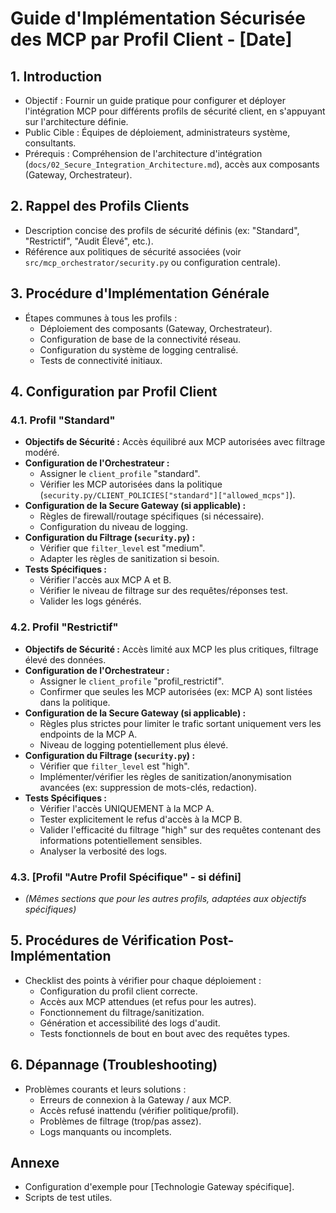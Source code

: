 # Guide d'Implémentation Sécurisée des MCP par Profil Client - [Date]

## 1. Introduction

*   Objectif : Fournir un guide pratique pour configurer et déployer l'intégration MCP pour différents profils de sécurité client, en s'appuyant sur l'architecture définie.
*   Public Cible : Équipes de déploiement, administrateurs système, consultants.
*   Prérequis : Compréhension de l'architecture d'intégration (`docs/02_Secure_Integration_Architecture.md`), accès aux composants (Gateway, Orchestrateur).

## 2. Rappel des Profils Clients

*   Description concise des profils de sécurité définis (ex: "Standard", "Restrictif", "Audit Élevé", etc.).
*   Référence aux politiques de sécurité associées (voir `src/mcp_orchestrator/security.py` ou configuration centrale).

## 3. Procédure d'Implémentation Générale

*   Étapes communes à tous les profils :
    *   Déploiement des composants (Gateway, Orchestrateur).
    *   Configuration de base de la connectivité réseau.
    *   Configuration du système de logging centralisé.
    *   Tests de connectivité initiaux.

## 4. Configuration par Profil Client

### 4.1. Profil "Standard"

*   **Objectifs de Sécurité :** Accès équilibré aux MCP autorisées avec filtrage modéré.
*   **Configuration de l'Orchestrateur :**
    *   Assigner le `client_profile` "standard".
    *   Vérifier les MCP autorisées dans la politique (`security.py/CLIENT_POLICIES["standard"]["allowed_mcps"]`).
*   **Configuration de la Secure Gateway (si applicable) :**
    *   Règles de firewall/routage spécifiques (si nécessaire).
    *   Configuration du niveau de logging.
*   **Configuration du Filtrage (`security.py`) :**
    *   Vérifier que `filter_level` est "medium".
    *   Adapter les règles de sanitization si besoin.
*   **Tests Spécifiques :**
    *   Vérifier l'accès aux MCP A et B.
    *   Vérifier le niveau de filtrage sur des requêtes/réponses test.
    *   Valider les logs générés.

### 4.2. Profil "Restrictif"

*   **Objectifs de Sécurité :** Accès limité aux MCP les plus critiques, filtrage élevé des données.
*   **Configuration de l'Orchestrateur :**
    *   Assigner le `client_profile` "profil_restrictif".
    *   Confirmer que seules les MCP autorisées (ex: MCP A) sont listées dans la politique.
*   **Configuration de la Secure Gateway (si applicable) :**
    *   Règles plus strictes pour limiter le trafic sortant uniquement vers les endpoints de la MCP A.
    *   Niveau de logging potentiellement plus élevé.
*   **Configuration du Filtrage (`security.py`) :**
    *   Vérifier que `filter_level` est "high".
    *   Implémenter/vérifier les règles de sanitization/anonymisation avancées (ex: suppression de mots-clés, redaction).
*   **Tests Spécifiques :**
    *   Vérifier l'accès UNIQUEMENT à la MCP A.
    *   Tester explicitement le refus d'accès à la MCP B.
    *   Valider l'efficacité du filtrage "high" sur des requêtes contenant des informations potentiellement sensibles.
    *   Analyser la verbosité des logs.

### 4.3. [Profil "Autre Profil Spécifique" - si défini]

*   *(Mêmes sections que pour les autres profils, adaptées aux objectifs spécifiques)*

## 5. Procédures de Vérification Post-Implémentation

*   Checklist des points à vérifier pour chaque déploiement :
    *   Configuration du profil client correcte.
    *   Accès aux MCP attendues (et refus pour les autres).
    *   Fonctionnement du filtrage/sanitization.
    *   Génération et accessibilité des logs d'audit.
    *   Tests fonctionnels de bout en bout avec des requêtes types.

## 6. Dépannage (Troubleshooting)

*   Problèmes courants et leurs solutions :
    *   Erreurs de connexion à la Gateway / aux MCP.
    *   Accès refusé inattendu (vérifier politique/profil).
    *   Problèmes de filtrage (trop/pas assez).
    *   Logs manquants ou incomplets.

## Annexe

*   Configuration d'exemple pour [Technologie Gateway spécifique].
*   Scripts de test utiles. 